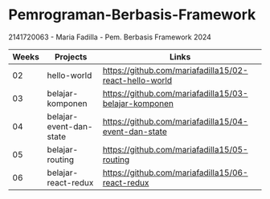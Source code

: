 # Pemrograman-Berbasis-Framework
2141720063 - Maria Fadilla - Pem. Berbasis Framework 2024

| Weeks | Projects | Links |
|--|--|--|
| 02 | hello-world | https://github.com/mariafadilla15/02-react-hello-world |
| 03 | belajar-komponen | https://github.com/mariafadilla15/03-belajar-komponen |
| 04 | belajar-event-dan-state | https://github.com/mariafadilla15/04-event-dan-state |
| 05 | belajar-routing | https://github.com/mariafadilla15/05-routing |
| 06 | belajar-react-redux | https://github.com/mariafadilla15/06-react-redux |
